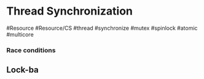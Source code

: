 # Thread Synchronization
#Resource #Resource/CS #thread #synchronize #mutex #spinlock #atomic #multicore 

### Race conditions


## Lock-ba